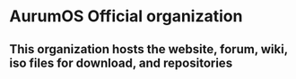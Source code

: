 # AurumOS Official organization
## This organization hosts the website, forum, wiki, iso files for download, and repositories
